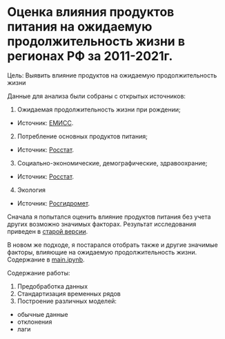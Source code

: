 # Оценка влияния продуктов питания на ожидаемую продолжительность жизни в регионах РФ за 2011-2021г.

Цель: Выявить влияние продуктов на ожидаемую продолжительность жизни

Данные для анализа были собраны с открытых источников:
1. Ожидаемая продолжительность жизни при рождении;
  * Источник: [ЕМИСС](https://www.fedstat.ru/indicator/31293).
2. Потребление основных продуктов питания;
  * Источник: [Росстат](https://rosstat.gov.ru/compendium/document/13278).
3. Социально-экономические, демографические, здравоохрание;
  * Источник: [Росстат](https://tochno.st/datasets/regions_collection).
4. Экология
* Источник: [Росгидромет](https://tochno.st/datasets/air_cities).

Сначала я попытался оценить влияние продуктов питания без учета других возможно значимых факторах. Результат исследования приведен в [старой версии](../old_version.ipynb).

В новом же подходе, я постарался отобрать также и другие значимые факторы, влияющие на ожидаемую продолжительность жизни. Содержание в [main.ipynb](../main.ipynb).

Содержание работы:

1. Предобработка данных 
2. Стандартизация временных рядов
3. Построение различных моделей:
  * обычные данные
  * отклонения
  * лаги
